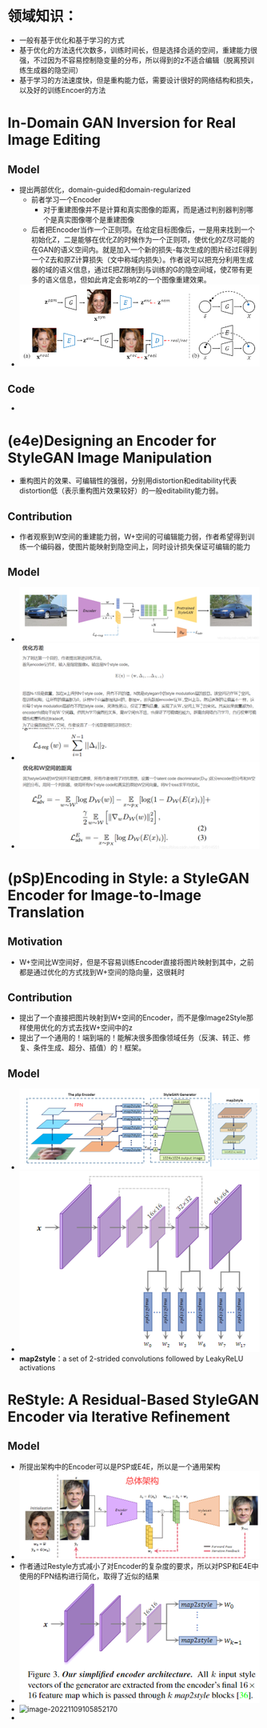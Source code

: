# 领域知识：

+ 一般有基于优化和基于学习的方式
+ 基于优化的方法迭代次数多，训练时间长，但是选择合适的空间，重建能力很强，不过因为不容易控制隐变量的分布，所以得到的z不适合编辑（脱离预训练生成器的隐空间）
+ 基于学习的方法速度快，但是重构能力低，需要设计很好的网络结构和损失，以及好的训练Encoer的方法

# In-Domain GAN Inversion for Real Image Editing

## Model

+ 提出两部优化，domain-guided和domain-regularized
  + 前者学习一个Encoder
    + 对于重建图像并不是计算和真实图像的距离，而是通过判别器判别哪个是真实图像哪个是重建图像
  + 后者把Encoder当作一个正则项。在给定目标图像后，一是用来找到一个初始化Z，二是能够在优化Z的时候作为一个正则项，使优化的Z尽可能的在GAN的语义空间内。就是加入一个新的损失-每次生成的图片经过E得到一个Z去和原Z计算损失（文中称域内损失）。作者说可以把充分利用生成器的域的语义信息，通过E把Z限制到与训练的G的隐空间域，使Z带有更多的语义信息，但如此肯定会影响Z的一个图像重建效果。
+ ![image-20221115213904953](GAN_inversion.assets/image-20221115213904953.png)

## Code

+ 

# (e4e)Designing an Encoder for StyleGAN Image Manipulation

+ 重构图片的效果、可编辑性的强弱，分别用distortion和editability代表distortion低（表示重构图片效果较好）的一般editability能力弱。

## Contribution

+ 作者观察到W空间的重建能力弱，W+空间的可编辑能力弱，作者希望得到训练一个编码器，使图片能映射到隐空间上，同时设计损失保证可编辑的能力

## Model

+ ![image-20221108182349336](GAN_inversion.assets\image-20221108182349336.png)
+ ![image-20221108183618107](GAN_inversion.assets\image-20221108183618107.png)
+ ![image-20221108183625769](GAN_inversion.assets\image-20221108183625769.png)

# (pSp)Encoding in Style: a StyleGAN Encoder for Image-to-Image Translation

## Motivation

+ W+空间比W空间好，但是不容易训练Encoder直接将图片映射到其中，之前都是通过优化的方式找到W+空间的隐向量，这很耗时

## Contribution

+ 提出了一个直接把图片映射到W+空间的Encoder，而不是像Image2Style那样使用优化的方式去找W+空间中的z
+ 提出了一个通用的！端到端的！能解决很多图像领域任务（反演、转正、修复、条件生成、超分、插值）的！框架。

## Model

+ ![image-20221108215203961](GAN_inversion.assets\image-20221108215203961.png)
+ ![image-20221109103612046](GAN_inversion.assets\image-20221109103612046.png)
+ **map2style**：a set of 2-strided convolutions followed by LeakyReLU activations

# ReStyle: A Residual-Based StyleGAN Encoder via Iterative Refinement

## Model

+ 所提出架构中的Encoder可以是PSP或E4E，所以是一个通用架构
+ ![image-20221109105548115](GAN_inversion.assets\image-20221109105548115.png)
+ 作者通过Restyle方式减小了对Encoder的复杂度的要求，所以对PSP和E4E中使用的FPN结构进行简化，取得了近似的结果
+ ![image-20221109105852170](GAN_inversion.assets\image-20221109105852170.png)
+ ![image-20221109105852170](D:\note_file\note_article\GAN_inversion.assets\image-20221109105852170.png)
+ 
